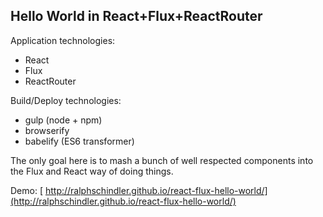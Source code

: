 Hello World in React+Flux+ReactRouter
-------------------------------------

Application technologies:

- React
- Flux
- ReactRouter

Build/Deploy technologies:

- gulp (node + npm)
- browserify
- babelify (ES6 transformer)

The only goal here is to mash a bunch of well respected components
into the Flux and React way of doing things.

Demo: [ http://ralphschindler.github.io/react-flux-hello-world/](http://ralphschindler.github.io/react-flux-hello-world/)